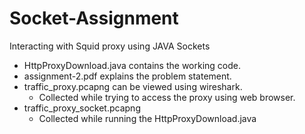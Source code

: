 # Socket-Assignment
Interacting with Squid proxy using JAVA Sockets

* HttpProxyDownload.java contains the working code.
* assignment-2.pdf explains the problem statement.
* traffic_proxy.pcapng can be viewed using wireshark.
  - Collected while trying to access the proxy using web browser.
* traffic_proxy_socket.pcapng
  - Collected while running the HttpProxyDownload.java
  
 
